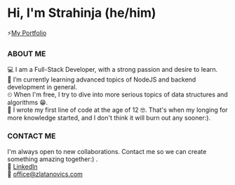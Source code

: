 # Hi, I'm Strahinja (he/him)

⚡[My Portfolio](https://www.zlatanovics.com)

### ABOUT ME
  💻 I am a Full-Stack Developer, with a strong passion and desire to learn. <br/>
  🌱 I’m currently learning advanced topics of NodeJS and backend development in general. <br/>
  ⏲ When I'm free, I try to dive into more serious topics of data structures and algorithms 😁. <br/>
  🎯 I wrote my first line of code at the age of 12 🤓. That's when my longing for more knowledge started, and I don't think it will burn out any sooner:). </br>

### CONTACT ME
  I'm always open to new collaborations. Contact me so we can create something amazing together:) . <br/>
  🔗 [LinkedIn](https://www.linkedin.com/in/strahinja-zlatanovic-91150729b/) <br/>
  📧 office@zlatanovics.com
